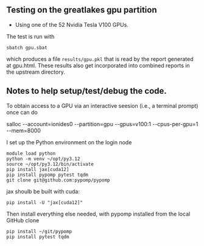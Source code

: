 

## Testing on the greatlakes gpu partition

* Using one of the 52 Nvidia Tesla V100 GPUs.

The test is run with
```
sbatch gpu.sbat
```
which produces a file `results/gpu.pkl` that is read by the report generated at gpu.html. These results also get incorporated into combined reports in the upstream directory.

## Notes to help setup/test/debug the code.


To obtain access to a GPU via an interactive seesion (i.e., a terminal prompt) once can do

salloc --account=ionides0 --partition=gpu --gpus=v100:1 --cpus-per-gpu=1 --mem=8000

I set up the Python environment on the login node

```
module load python
python -m venv ~/opt/py3.12
source ~/opt/py3.12/bin/activate
pip install jax[cuda12]
pip install pypomp pytest tqdm
git clone git@github.com:pypomp/pypomp
```

jax shoulb be built with cuda:

```
pip install -U "jax[cuda12]"
```

Then install everything else needed, with pypomp installed from the local GitHub clone

```
pip install ~/git/pypomp
pip install pytest tqdm
```

